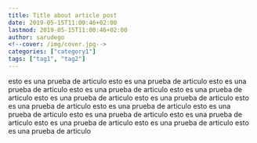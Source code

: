 ```yaml
---
title: Title about article post
date: 2019-05-15T11:00:46+02:00
lastmod: 2019-05-15T11:00:46+02:00
author: sarudego
<!--cover: /img/cover.jpg-->
categories: ["category1"]
tags: ["tag1", "tag2"]
---
```



esto es una prueba de articulo
esto es una prueba de articulo
esto es una prueba de articulo
esto es una prueba de articulo
esto es una prueba de articulo
esto es una prueba de articulo
esto es una prueba de articulo
esto es una prueba de articulo
esto es una prueba de articulo
esto es una prueba de articulo
esto es una prueba de articulo
esto es una prueba de articulo
esto es una prueba de articulo
esto es una prueba de articulo
esto es una prueba de articulo
